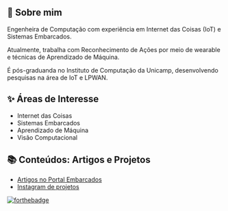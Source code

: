 <!--
**wasp-lahis/wasp-lahis** is a ✨ _special_ ✨ repository because its `README.md` (this file) appears on your GitHub profile.

Here are some ideas to get you started:

- 🔭 I’m currently working on ...
- 🌱 I’m currently learning ...
- 👯 I’m looking to collaborate on ...
- 🤔 I’m looking for help with ...
- 📫 How to reach me: ...
-->


## :dancer: Sobre mim

Engenheira de Computação com experiência em Internet das Coisas (IoT) e Sistemas Embarcados.

Atualmente, trabalha com Reconhecimento de Ações por meio de wearable e técnicas de Aprendizado de Máquina.

É pós-graduanda no Instituto de Computação da Unicamp, desenvolvendo pesquisas na área de IoT e LPWAN.


## ✨ Áreas de Interesse

- Internet das Coisas
- Sistemas Embarcados
- Aprendizado de Máquina
- Visão Computacional


##  :books: Conteúdos: Artigos e Projetos

- [Artigos no Portal Embarcados](https://www.embarcados.com.br/author/wasp-lahis/)
- [Instagram de projetos](https://www.instagram.com/wasp.projects/)


[![forthebadge](https://forthebadge.com/images/badges/built-with-love.svg)](https://forthebadge.com)
